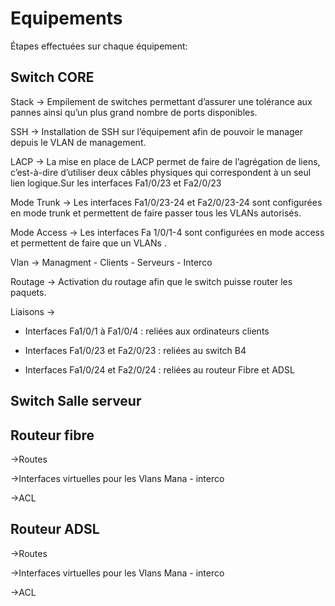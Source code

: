 # Equipements

Étapes effectuées sur chaque équipement:

## Switch CORE

Stack → Empilement de switches permettant d’assurer une tolérance aux pannes ainsi qu’un plus grand nombre de ports disponibles.

SSH → Installation de SSH sur l’équipement afin de pouvoir le manager depuis le VLAN de management.

LACP → La mise en place de LACP permet de faire de l’agrégation de liens, c’est-à-dire d’utiliser deux câbles physiques qui correspondent à un seul lien logique.Sur les interfaces Fa1/0/23 et Fa2/0/23

Mode Trunk → Les interfaces Fa1/0/23-24 et Fa2/0/23-24 sont configurées en mode trunk et permettent de faire passer tous les VLANs autorisés.

Mode Access → Les interfaces Fa 1/0/1-4 sont configurées en mode access et permettent de faire que un VLANs .

Vlan →  Managment -  Clients - Serveurs - Interco

Routage → Activation du routage afin que le switch puisse router les paquets.

Liaisons → 
- Interfaces Fa1/0/1 à Fa1/0/4 : reliées aux ordinateurs clients

- Interfaces Fa1/0/23 et Fa2/0/23 : reliées au switch B4

- Interfaces Fa1/0/24 et Fa2/0/24 : reliées au routeur Fibre et ADSL

## Switch Salle serveur

## Routeur fibre

→Routes

→Interfaces virtuelles pour les Vlans Mana - interco 

→ACL

## Routeur ADSL

→Routes

→Interfaces virtuelles pour les Vlans Mana - interco 

→ACL